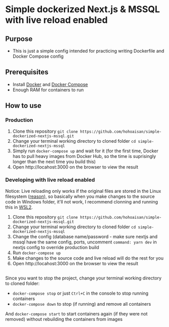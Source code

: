 # Simple dockerized Next.js & MSSQL with live reload enabled
## Purpose
- This is just a simple config intended for practicing writing Dockerfile and Docker Compose config
## Prerequisites
- Install [Docker](https://docs.docker.com/engine/install/) and [Docker Compose](https://docs.docker.com/compose/install/)
- Enough RAM for containers to run
## How to use
### Production
1. Clone this repository `git clone https://github.com/hohoaisan/simple-dockerized-nextjs-mssql.git`
2. Change your terminal working directory to cloned folder `cd simple-dockerized-nextjs-mssql`
3. Simply run `docker-compose up` and wait for it (for the first time, Docker has to pull heavy images from Docker Hub, so the time is suprisingly longer than the next time you build this)
4. Open http://locahost:3000 on the browser to view the result
### Developing with live reload enabled
Notice: Live reloading only works if the original files are stored in the Linux filesystem ([reason](https://docs.docker.com/docker-for-windows/wsl/#best-practices)), so basically when you make changes to the source code in Windows folder, it'll not work, I recommend clonning and running this in [WSL2](https://docs.docker.com/docker-for-windows/wsl/).
1. Clone this repository `git clone https://github.com/hohoaisan/simple-dockerized-nextjs-mssql.git`
2. Change your terminal working directory to cloned folder `cd simple-dockerized-nextjs-mssql`
3. Change the config (database name/password - make sure nextjs and mssql have the same config, ports, uncomment `command: yarn dev` in nextjs config to override production build
4. Run `docker-compose up`
5. Make changes to the source code and live reload will do the rest for you
4. Open http://locahost:3000 on the browser to view the result
## 
Since you want to stop the project, change your terminal working directory to cloned folder:
- `docker-compose stop` or just `Ctrl+C` in the console to stop running containers
- `docker-compose down` to stop (if running) and remove all containers

And `docker-compose start` to start containers again (if they were not removed) without rebuilding the containers from images
